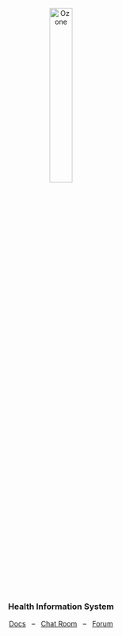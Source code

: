 <p align="center">
    <a href="https://docs.ozone-his.com/"><img src="https://www.ozone-his.com/wp-content/uploads/2021/11/Ozone-Logo.png" alt="Ozone" width="30%"/></a>
</p>
<h3 align="center">Health Information System</h3>
<p align="center">
    <a href="https://docs.ozone-his.com/">Docs</a>&nbsp;&nbsp;&nbsp;–&nbsp;&nbsp;&nbsp;<a href="https://openmrs.slack.com/archives/C02PYQD5D0A">Chat Room</a>&nbsp;&nbsp;&nbsp;–&nbsp;&nbsp;&nbsp;<a href="https://talk.openmrs.org/c/software/ozone-his/70">Forum</a>
</p>